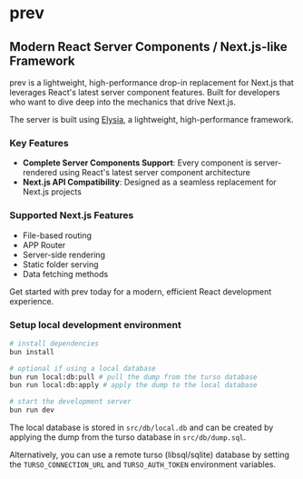 # prev

## Modern React Server Components / Next.js-like Framework

prev is a lightweight, high-performance drop-in replacement for Next.js that leverages React's latest server component features. Built for developers who want to dive deep into the mechanics that drive Next.js.

The server is built using [Elysia](https://elysiajs.com), a lightweight, high-performance framework.

### Key Features

- **Complete Server Components Support**: Every component is server-rendered using React's latest server component architecture
- **Next.js API Compatibility**: Designed as a seamless replacement for Next.js projects

### Supported Next.js Features

- File-based routing
- APP Router
- Server-side rendering
- Static folder serving
- Data fetching methods

Get started with prev today for a modern, efficient React development experience.

### Setup local development environment

```bash
# install dependencies
bun install

# optional if using a local database
bun run local:db:pull # pull the dump from the turso database
bun run local:db:apply # apply the dump to the local database

# start the development server
bun run dev
```

The local database is stored in `src/db/local.db` and can be created by applying the dump from the turso database in `src/db/dump.sql`.

Alternatively, you can use a remote turso (libsql/sqlite) database by setting the `TURSO_CONNECTION_URL` and `TURSO_AUTH_TOKEN` environment variables.
